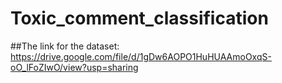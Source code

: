 # Toxic_comment_classification

##The link for the dataset: https://drive.google.com/file/d/1gDw6AOPO1HuHUAAmoOxqS-oO_lFoZIwO/view?usp=sharing
